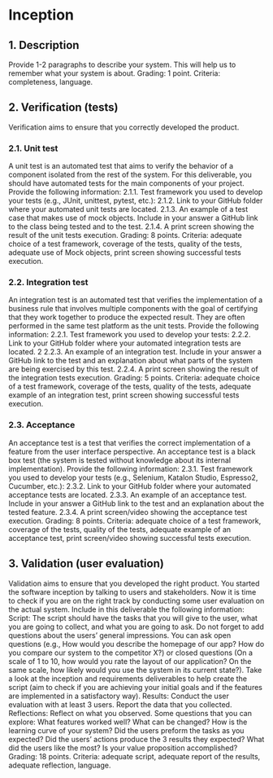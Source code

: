 # Inception

## 1. Description
Provide 1-2 paragraphs to describe your system. This will help us to remember what your
system is about.
Grading: 1 point. Criteria: completeness, language.

## 2. Verification (tests)
Verification aims to ensure that you correctly developed the product.

### 2.1. Unit test
A unit test is an automated test that aims to verify the behavior of a component isolated
from the rest of the system. For this deliverable, you should have automated tests for the
main components of your project. Provide the following information:
2.1.1. Test framework you used to develop your tests (e.g., JUnit, unittest, pytest,
etc.):
2.1.2. Link to your GitHub folder where your automated unit tests are located.
2.1.3. An example of a test case that makes use of mock objects. Include in your
answer a GitHub link to the class being tested and to the test.
2.1.4. A print screen showing the result of the unit tests execution.
Grading: 8 points. Criteria: adequate choice of a test framework, coverage of the tests,
quality of the tests, adequate use of Mock objects, print screen showing successful tests
execution.


### 2.2. Integration test
An integration test is an automated test that verifies the implementation of a business rule
that involves multiple components with the goal of certifying that they work together to
produce the expected result. They are often performed in the same test platform as the
unit tests. Provide the following information:
2.2.1. Test framework you used to develop your tests:
2.2.2. Link to your GitHub folder where your automated integration tests are
located.
2
2.2.3. An example of an integration test. Include in your answer a GitHub link to the
test and an explanation about what parts of the system are being exercised by
this test.
2.2.4. A print screen showing the result of the integration tests execution.
Grading: 5 points. Criteria: adequate choice of a test framework, coverage of the tests,
quality of the tests, adequate example of an integration test, print screen showing
successful tests execution.

### 2.3. Acceptance
An acceptance test is a test that verifies the correct implementation of a feature from the
user interface perspective. An acceptance test is a black box test (the system is tested
without knowledge about its internal implementation). Provide the following information:
2.3.1. Test framework you used to develop your tests (e.g., Selenium, Katalon
Studio, Espresso2, Cucumber, etc.):
2.3.2. Link to your GitHub folder where your automated acceptance tests are
located.
2.3.3. An example of an acceptance test. Include in your answer a GitHub link to
the test and an explanation about the tested feature.
2.3.4. A print screen/video showing the acceptance test execution.
Grading: 8 points. Criteria: adequate choice of a test framework, coverage of the tests,
quality of the tests, adequate example of an acceptance test, print screen/video showing
successful tests execution.

## 3. Validation (user evaluation)
Validation aims to ensure that you developed the right product. You started the software
inception by talking to users and stakeholders. Now it is time to check if you are on the
right track by conducting some user evaluation on the actual system. Include in this
deliverable the following information:
Script: The script should have the tasks that you will give to the user, what you are going
to collect, and what you are going to ask. Do not forget to add questions about the users’
general impressions. You can ask open questions (e.g., How would you describe the
homepage of our app? How do you compare our system to the competitor X?) or closed
questions (On a scale of 1 to 10, how would you rate the layout of our application? On
the same scale, how likely would you use the system in its current state?). Take a look at
the inception and requirements deliverables to help create the script (aim to check if you
are achieving your initial goals and if the features are implemented in a satisfactory way).
Results: Conduct the user evaluation with at least 3 users. Report the data that you
collected.
Reflections: Reflect on what you observed. Some questions that you can explore: What
features worked well? What can be changed? How is the learning curve of your system?
Did the users preform the tasks as you expected? Did the users’ actions produce the
3
results they expected? What did the users like the most? Is your value proposition
accomplished?
Grading: 18 points. Criteria: adequate script, adequate report of the results, adequate
reflection, language.